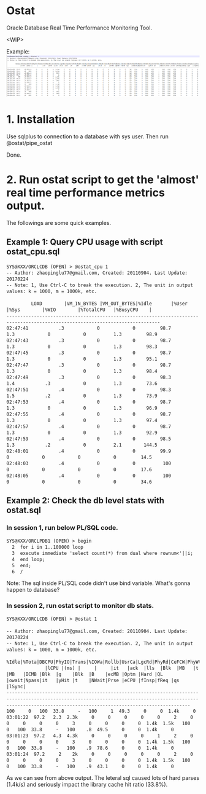 # Ostat
Oracle Database Real Time Performance Monitoring Tool.

\<WIP\>

Example:
![alt text](screenshots/ostat.png)


# **1. Installation**
Use sqlplus to connection to a database with sys user. Then run 
@ostat/pipe_ostat

Done.



# **2. Run ostat script to get the 'almost' real time performance metrics output.**
The followings are some quick examples.


## **Example 1: Query CPU usage with script ostat_cpu.sql**

```
SYS@XXX/ORCLCDB (OPEN) > @ostat_cpu 1
-- Author: zhaopinglu77@gmail.com, Created: 20110904. Last Update: 20170224
-- Note: 1, Use Ctrl-C to break the execution. 2, The unit in output values: k = 1000, m = 1000k, etc.

         LOAD        |VM_IN_BYTES |VM_OUT_BYTES|%Idle       |%User       |%Sys        |%WIO        |%TotalCPU   |%BusyCPU    |
------------------------------------------------------------------------------------------------------------------------------
02:47:41           .3            0            0         98.7          1.3            0            0          1.3         98.9
02:47:43           .3            0            0         98.7          1.3            0            0          1.3         98.3
02:47:45           .3            0            0         98.7          1.3            0            0          1.3         95.1
02:47:47           .3            0            0         98.7          1.3            0            0          1.3         98.4
02:47:49           .3            0            0         98.3          1.4           .3            0          1.3         73.6
02:47:51           .4            0            0         98.3          1.5           .2            0          1.3         73.9
02:47:53           .4            0            0         98.7          1.3            0            0          1.3         96.9
02:47:55           .4            0            0         98.7          1.3            0            0          1.3         97.4
02:47:57           .4            0            0         98.7          1.3            0            0          1.3         92.9
02:47:59           .4            0            0         98.5          1.3           .2            0          2.1        144.5
02:48:01           .4            0            0         99.9            0            0            0            0         14.5
02:48:03           .4            0            0          100            0            0            0            0         17.6
02:48:05           .4            0            0          100            0            0            0            0         34.6
```




## **Example 2: Check the db level stats with ostat.sql**

### In session 1, run below PL/SQL code. 
```
SYS@XXX/ORCLPDB1 (OPEN) > begin
  2  for i in 1..100000 loop
  3  execute immediate 'select count(*) from dual where rownum<'||i;
  4  end loop;
  5  end;
  6  /
```

Note: The sql inside PL/SQL code didn't use bind variable. What's gonna happen to database? 



### In session 2, run ostat script to monitor db stats.

```
SYS@XXX/ORCLCDB (OPEN) > @ostat 1

-- Author: zhaopinglu77@gmail.com, Created: 20110904. Last Update: 20170224
-- Note: 1, Use Ctrl-C to break the execution. 2, The unit in output values: k = 1000, m = 1000k, etc.
         %Idle|%Tota|DBCPU|PhyIO|Trans|%IOWa|Rollb|UsrCa|LgcRd|PhyRd|CeFCW|PhyWt|CePhy|PhyRd|BlkCh|PhyWt|RedoM|UndoV|WArea|Parse|ExecS|%BufN|WArea|%BufH|%Libr|%FCHi|%Redo|%Soft|%NPrs|FreBu|FreBu|EnqRe|LogFi|
              |lCPU |(ms) |     |     |it   |ack  |lls  |Blk  |MB   |t    |MB   |ICMB |Blk  |g    |Blk  |B    |ecMB |Optm |Hard |QL   |owait|Npass|it   |yHit |t    |NWait|Prse |eCPU |fInsp|fReq |qs   |lSync|
---------------------------------------------------------------------------------------------------------------------------------------------------------------------------------------------------------------
100     0   100  33.8     -   100     1  49.3     0     0  1.4k     0
03:01:22  97.2   2.3  2.3k     0     0     0     0     0     2     0     0     0     0     0     3     0     0     0     0  1.4k  1.5k   100     0   100  33.8     -   100    .8  49.5     0     0  1.4k     0
03:01:23  97.2   4.3  4.3k     0     0     0     0     1     2     0     0     0     0     0     3     0     0     0     0  1.4k  1.5k   100     0   100  33.8     -   100    .9  78.6     0     0  1.4k     0
03:01:24  97.2     2    2k     0     0     0     0     0     2     0     0     0     0     0     3     0     0     0     0  1.4k  1.5k   100     0   100  33.8     -   100    .9  43.1     0     0  1.4k     0
```

As we can see from above output. The leteral sql caused lots of hard parses (1.4k/s) and seriously impact the library cache hit ratio (33.8%).

